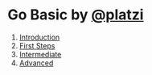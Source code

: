 # Go Basic by [@platzi](https://github.com/platzi)

1. [Introduction](introduction.ipynb)
2. [First Steps](first-steps.ipynb)
3. [Intermediate](intermediate.ipynb)
4. [Advanced](advanced.ipynb)
